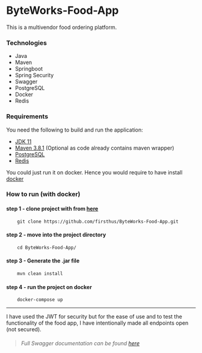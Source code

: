 # ByteWorks-Food-App
This is a multivendor food ordering platform.


### Technologies
- Java
- Maven
- Springboot
- Spring Security
- Swagger
- PostgreSQL
- Docker
- Redis

### Requirements

You need the following to build and run the application:

- [JDK 11](https://www.oracle.com/java/technologies/javase-jdk11-downloads.html)
- [Maven 3.8.1](https://maven.apache.org) (Optional as code already contains maven wrapper)
- [PostgreSQL](https://www.postgresql.org/download)
- [Redis](https://redis.io/download)

You could just run it on docker. Hence you would require to have install [docker](https://www.docker.com/products/docker-desktop)

### How to run (with docker)
#### step 1 - clone project with from [here](https://github.com/firsthus/ByteWorks-Food-App/)

```
    git clone https://github.com/firsthus/ByteWorks-Food-App.git
```


#### step 2 - move into the project directory
```
    cd ByteWorks-Food-App/
```

#### step 3 - Generate the .jar file
```
    mvn clean install
```

#### step 4 - run the project on docker
```
    docker-compose up
```


___
I have used the JWT for security but for the ease of use and to test the functionality of the food app,
I have intentionally made all endpoints open (not secured).

>###### Full Swagger documentation can be found [here](http://localhost:8080/swagger-ui/#/) 



